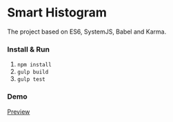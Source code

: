 # Smart Histogram

The project based on ES6, SystemJS, Babel and Karma.

### Install & Run

1. `npm install`
3. `gulp build`
3. `gulp test`

### Demo

[Preview](http://htmlpreview.github.io/?https://github.com/alxptr/resume/blob/master/scheme/project09/src/smart-histogram/index.html)